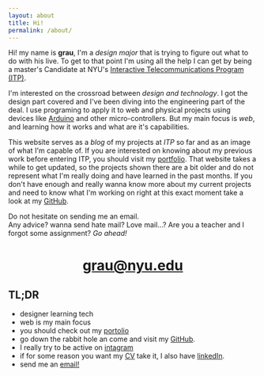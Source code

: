 ```yaml
---
layout: about
title: Hi!
permalink: /about/
---
```


Hi! my name is **grau**, I'm a *design major* that is trying to figure out what to do with his live. To get to that point I'm using all the help I can get by being a master's Candidate at NYU's [Interactive Telecommunications Program (ITP)][a1]. 

I'm interested on the crossroad between *design and technology*. I got the design part covered and I've been diving into the engineering part of the deal. I use programing to apply it to web and physical projects using devices like [Arduino][a2] and other micro-controllers. But my main focus is *web*, and learning how it works and what are it's capabilities.

This website serves as a *blog* of my projects at *ITP* so far and as an image of what I'm capable of. If you are interested on knowing about my previous work before entering ITP, you should visit my [portfolio][a3]. That website takes a while to get updated, so the projects shown there are a bit older and do not represent what I'm really doing and have learned in the past months. If you don't have enough and really wanna know more about my current projects and need to know what I'm working on right at this exact moment take a look at my [GitHub][a4].

Do not hesitate on sending me an email. <br> Any advice? wanna send hate mail? Love mail...? Are you a teacher and I forgot some assignment? *Go ahead!* 
<h1 style="text-align:center; margin-top:40px;"><a href="mailto:grau@nyu.edu?Subject='Sup!" target="_top">grau@nyu.edu</a></h1>


## TL;DR

* designer learning tech
* web is my main focus
* you should check out my [portolio][a3]
* go down the rabbit hole an come and visit my [GitHub][a4].
* I really try to be active on [intagram][a5]
* if for some reason you want my [CV][CV] take it, I also have [linkedIn][a6].
* send me an <a href="mailto:grau@nyu.edu?Subject='Sup!" target="_top">email!</a>




[a1]: https://tisch.nyu.edu/itp
[a2]: https://arduino.cc
[a3]: http://graupuche.info
[a4]: https://github.com/grauPuche
[a5]: https://www.instagram.com/grauPuche/
[a6]: https://www.linkedin.com/in/grauPuche/

[CV]: /assets/cv_Grau_Puche.pdf